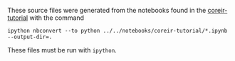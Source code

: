 These source files were generated from the notebooks found in the
[coreir-tutorial](../../notebooks/coreir-tutorial) with the command
```
ipython nbconvert --to python ../../notebooks/coreir-tutorial/*.ipynb --output-dir=.
```

These files must be run with `ipython`.
